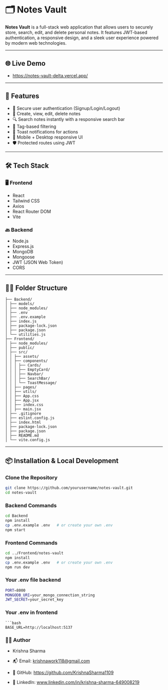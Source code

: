 # 🗂️ Notes Vault

**Notes Vault** is a full-stack web application that allows users to securely store, search, edit, and delete personal notes. It features JWT-based authentication, a responsive design, and a sleek user experience powered by modern web technologies.

---

## 🌐 Live Demo
- https://notes-vault-delta.vercel.app/


---

## 🚀 Features

- 🔐 Secure user authentication (Signup/Login/Logout)
- 📝 Create, view, edit, delete notes
- 🔍 Search notes instantly with a responsive search bar
- 🧾 Tag-based filtering
- 🔔 Toast notifications for actions
- 📱 Mobile + Desktop responsive UI
- 🛡️ Protected routes using JWT

---

## 🛠️ Tech Stack

### 🖥️ Frontend
- React
- Tailwind CSS
- Axios
- React Router DOM
- Vite

### 🔙 Backend
- Node.js
- Express.js
- MongoDB
- Mongoose
- JWT (JSON Web Token)
- CORS

---

## 🧑‍💻 Folder Structure

```Notes-Vault/
├── Backend/
│ ├── models/
│ ├── node_modules/
│ ├── .env
│ ├── .env.example
│ ├── index.js
│ ├── package-lock.json
│ ├── package.json
│ └── utilities.js
├── Frontend/
│ ├── node_modules/
│ ├── public/
│ ├── src/
│ │ ├── assets/
│ │ ├── components/
│ │ │ ├── Cards/
│ │ │ ├── EmptyCard/
│ │ │ ├── Navbar/
│ │ │ ├── SearchBar/
│ │ │ └── ToastMessage/
│ │ ├── pages/
│ │ ├── utils/
│ │ ├── App.css
│ │ ├── App.jsx
│ │ ├── index.css
│ │ ├── main.jsx
│ ├── .gitignore
│ ├── eslint.config.js
│ ├── index.html
│ ├── package-lock.json
│ ├── package.json
│ ├── README.md
│ └── vite.config.js
```


---

## 📦 Installation & Local Development

### Clone the Repository

```bash
git clone https://github.com/yourusername/notes-vault.git
cd notes-vault
```

### Backend Commands
```bash
cd Backend
npm install
cp .env.example .env   # or create your own .env
npm start
```

### Frontend Commands
```bash
cd ../Frontend/notes-vault
npm install
cp .env.example .env   # or create your own .env
npm run dev
```

### Your .env file backend
```bash
PORT=8000
MONGODB_URI=your_mongo_connection_string
JWT_SECRET=your_secret_key
```

###  Your .env in frontend
```
```bash
BASE_URL=http://localhost:5137
```


### 🙋‍♂️ Author
- Krishna Sharma

- 📬 Email: krishnawork118@gmail.com
- 🔗 GitHub: https://github.com/KrishnaSharma1109
- 🔗 LinkedIn: www.linkedin.com/in/krishna-sharma-649008219




